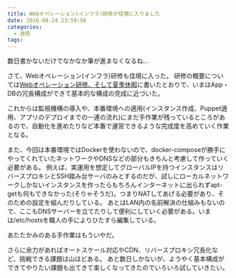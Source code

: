```yaml
---
title: Webオペレーション(インフラ)研修が佳境に入りました
date: 2016-08-24 23:59:56
categories:
  - 技術
tags:
---
```


数日書かないだけでなかなか筆が進まなくなるね…

さて、Webオペレーション(インフラ)研修も佳境に入った。
研修の概要については[Webオペレーション研修、そして夏季休暇](https://shimoju.org/2016/08/09/web-ops-training/)に書いたとおりで、いまはApp・DBの冗長構成ができて基本的な構成の完成に近づいた。

これからは監視機構の導入や、本番環境への適用(インスタンス作成、Puppet適用、アプリのデプロイまでの一連の流れ)にまだ手作業が残っているところがあるので、自動化を進めたりなど本番で運営できるような完成度を高めていく作業となる。

また、今回は本番環境ではDockerを使わないので、docker-composeが勝手にやってくれていたネットワークやDNSなどの部分もきちんと考慮して作っていく必要がある。
例えば、実運用を想定してグローバルIPを持つインスタンスはリバースプロキシとSSH踏み台サーバのみとするのだが、試しにローカルネットワークしかないインスタンスを作ったらもちろんインターネットに出られずapt-getも何もできなかった(そりゃそうだ)。つまりNATしてあげる必要があり、そのための設定を組んだりしている。
あとはLAN内の名前解決の仕組みもないので、ここもDNSサーバーを立てたりして便利にしていく必要がある。いまは/etc/hostsを職人の手によりひたすら編集している。

あたたかみのある手作業はもういやだ。

さらに余力があればオートスケール対応やCDN、リバースプロキシ冗長化など、挑戦できる課題は山ほどある。
あと数日しかないが、ようやく基本構成ができてやりたい課題も出てきて楽しくなってきたのでいろいろ試していきたい。
